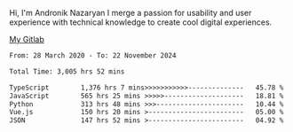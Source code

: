 Hi, I'm Andronik Nazaryan
I merge a passion for usability and user experience with technical knowledge to create cool digital experiences.

[My Gitlab](https://gitlab.com/anridev24)

<!--START_SECTION:waka-->

```txt
From: 28 March 2020 - To: 22 November 2024

Total Time: 3,005 hrs 52 mins

TypeScript        1,376 hrs 7 mins>>>>>>>>>>>--------------   45.78 %
JavaScript        565 hrs 25 mins >>>>>--------------------   18.81 %
Python            313 hrs 48 mins >>>----------------------   10.44 %
Vue.js            150 hrs 20 mins >------------------------   05.00 %
JSON              147 hrs 52 mins >------------------------   04.92 %
```

<!--END_SECTION:waka-->
